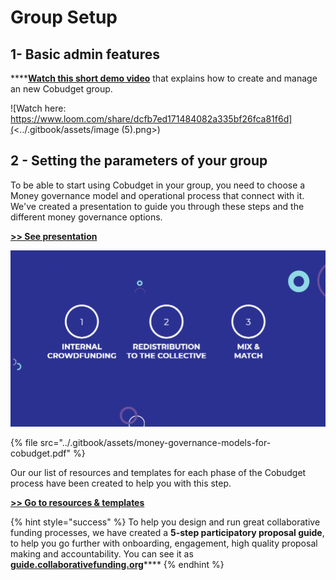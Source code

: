 # Group Setup

## 1- Basic admin features

****[**Watch this short demo video**](https://www.loom.com/share/dcfb7ed171484082a335bf26fca81f6d) that explains how to create and manage an new Cobudget group.

![Watch here: https://www.loom.com/share/dcfb7ed171484082a335bf26fca81f6d](<../.gitbook/assets/image (5).png>)

## 2 - Setting the parameters of your group

To be able to start using Cobudget in your group, you need to choose a Money governance model and operational process that connect with it. We've created a presentation to guide you through these steps and the different money governance options.&#x20;

****[**>> See presentation**](https://www.slideshare.net/Greaterthanfinance/money-governance-models-for-cobudget)****

![](../.gitbook/assets/image.png)

{% file src="../.gitbook/assets/money-governance-models-for-cobudget.pdf" %}

Our our list of resources and templates for each phase of the Cobudget process have been created to help you with this step.&#x20;

[**>> Go to resources & templates**](cobudget-resources-and-templates.md#1-discovery)

{% hint style="success" %}
To help you design and run great collaborative funding processes, we have created a **5-step participatory proposal guide**, to help you go further with onboarding, engagement, high quality proposal making and accountability. You can see it as [**guide.collaborativefunding.org**](https://guide.collaborativefunding.org/)****
{% endhint %}
